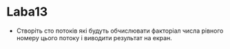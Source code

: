 # Laba13
- Створіть сто потоків які будуть обчислювати факторіал числа рівного номеру цього потоку і виводити результат на екран.